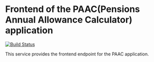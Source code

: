 Frontend of the PAAC(Pensions Annual Allowance Calculator) application
======================================================================
[![Build Status](https://travis-ci.org/hmrc/paac.svg)](https://travis-ci.org/hmrc/paac)

This service provides the frontend endpoint for the PAAC application.